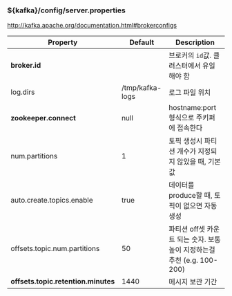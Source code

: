 ### ${kafka}/config/server.properties
http://kafka.apache.org/documentation.html#brokerconfigs

Property | Default | Description 
--- | --- | --- 
**broker.id**						|					| 브로커의 `id`값. 클러스터에서 유일해야 함
log.dirs						| /tmp/kafka-logs	| 로그 파일 위치
**zookeeper.connect**				| null				| hostname:port 형식으로 주키퍼에 접속한다
num.partitions					| 1					| 토픽 생성시 파티션 개수가 지정되지 않았을 때, 기본 값
auto.create.topics.enable		| true				| 데이터를 produce할 때, 토픽이 없으면 자동 생성
offsets.topic.num.partitions 	| 50				| 파티션 off셋 카운트 되는 숫자. 보통 높이 지정하는걸 추천 (e.g. 100-200)
**offsets.topic.retention.minutes**	| 1440				| 메시지 보관 기간
